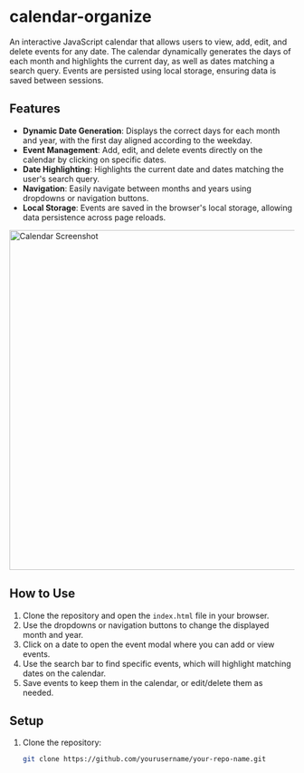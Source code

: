 # calendar-organize

An interactive JavaScript calendar that allows users to view, add, edit, and delete events for any date. The calendar dynamically generates the days of each month and highlights the current day, as well as dates matching a search query. Events are persisted using local storage, ensuring data is saved between sessions.

## Features

- **Dynamic Date Generation**: Displays the correct days for each month and year, with the first day aligned according to the weekday.
- **Event Management**: Add, edit, and delete events directly on the calendar by clicking on specific dates.
- **Date Highlighting**: Highlights the current date and dates matching the user's search query.
- **Navigation**: Easily navigate between months and years using dropdowns or navigation buttons.
- **Local Storage**: Events are saved in the browser's local storage, allowing data persistence across page reloads.

<img src="https://github.com/user-attachments/assets/dcce0273-5f6e-4760-8edf-12ea56c94352" alt="Calendar Screenshot" width="600" height="600">

## How to Use

1. Clone the repository and open the `index.html` file in your browser.
2. Use the dropdowns or navigation buttons to change the displayed month and year.
3. Click on a date to open the event modal where you can add or view events.
4. Use the search bar to find specific events, which will highlight matching dates on the calendar.
5. Save events to keep them in the calendar, or edit/delete them as needed.

## Setup

1. Clone the repository:
   ```bash
   git clone https://github.com/yourusername/your-repo-name.git

